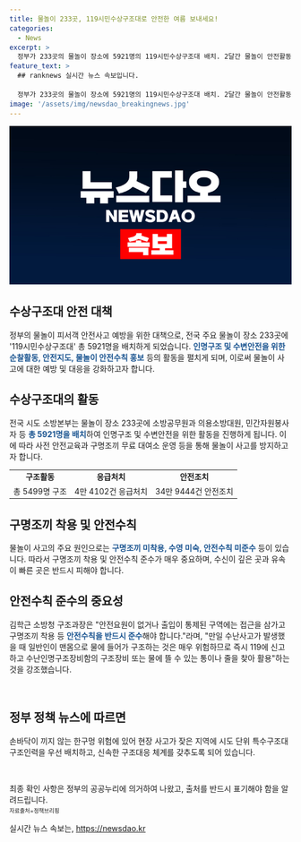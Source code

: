 ```yaml
---
title: 물놀이 233곳, 119시민수상구조대로 안전한 여름 보내세요!
categories:
  - News
excerpt: >
  정부가 233곳의 물놀이 장소에 5921명의 119시민수상구조대 배치. 2달간 물놀이 안전활동 전개, 구명조끼 무료 대여소 운영, 안전수칙 교육 등 진행. 지난 5년간 총 5499명 구조, 4만 4102건 응급처치, 34만 9444건 안전조치. 김학근 소방청 구조과장은 “구명조끼 착용 등 안전수칙 준수가 중요”고 강조.
feature_text: >
  ## ranknews 실시간 뉴스 속보입니다.

  정부가 233곳의 물놀이 장소에 5921명의 119시민수상구조대 배치. 2달간 물놀이 안전활동 전개, 구명조끼 무료 대여소 운영, 안전수칙 교육 등 진행. 지난 5년간 총 5499명 구조, 4만 4102건 응급처치, 34만 9444건 안전조치. 김학근 소방청 구조과장은 “구명조끼 착용 등 안전수칙 준수가 중요”고 강조.
image: '/assets/img/newsdao_breakingnews.jpg'
---
```


<p><img src="/assets/img/newsdao_breakingnews.jpg" alt="ranknews 속보" /></p>

<h2 data-ke-size="size26">수상구조대 안전 대책</h2>

<p data-ke-size="size16">정부의 물놀이 피서객 안전사고 예방을 위한 대책으로, 전국 주요 물놀이 장소 233곳에 '119시민수상구조대' 총 5921명을 배치하게 되었습니다. <b><span style="color: #1a5490;">인명구조 및 수변안전을 위한 순찰활동, 안전지도, 물놀이 안전수칙 홍보</span></b> 등의 활동을 펼치게 되며, 이로써 물놀이 사고에 대한 예방 및 대응을 강화하고자 합니다.</p>

<h2 data-ke-size="size26">수상구조대의 활동</h2>

<p data-ke-size="size16">전국 시도 소방본부는 물놀이 장소 233곳에 소방공무원과 의용소방대원, 민간자원봉사자 등 <b><span style="color: #1a5490;">총 5921명을 배치</span></b>하여 인명구조 및 수변안전을 위한 활동을 진행하게 됩니다. 이에 따라 사전 안전교육과 구명조끼 무료 대여소 운영 등을 통해 물놀이 사고를 방지하고자 합니다.</p>

<table>
    <tr>
        <td style="text-align: center; height: 17px;"><b>구조활동</b></td>
        <td style="text-align: center; height: 17px;"><b>응급처치</b></td>
        <td style="text-align: center; height: 17px;"><b>안전조치</b></td>
    </tr>
    <tr>
        <td style="text-align: center; height: 17px;">총 5499명 구조</td>
        <td style="text-align: center; height: 17px;">4만 4102건 응급처치</td>
        <td style="text-align: center; height: 17px;">34만 9444건 안전조치</td>
    </tr>
</table>

<h2 data-ke-size="size26">구명조끼 착용 및 안전수칙</h2>

<p data-ke-size="size16">물놀이 사고의 주요 원인으로는 <b><span style="color: #1a5490;">구명조끼 미착용, 수영 미숙, 안전수칙 미준수</span></b> 등이 있습니다. 따라서 구명조끼 착용 및 안전수칙 준수가 매우 중요하며, 수신이 깊은 곳과 유속이 빠른 곳은 반드시 피해야 합니다.</p>

<h2 data-ke-size="size26">안전수칙 준수의 중요성</h2>

<p data-ke-size="size16">김학근 소방청 구조과장은 "안전요원이 없거나 출입이 통제된 구역에는 접근을 삼가고 구명조끼 착용 등 <b><span style="color: #1a5490;">안전수칙을 반드시 준수</span></b>해야 합니다."라며, "만일 수난사고가 발생했을 때 일반인이 맨몸으로 물에 들어가 구조하는 것은 매우 위험하므로 즉시 119에 신고하고 수난인명구조장비함의 구조장비 또는 물에 뜰 수 있는 통이나 줄을 찾아 활용"하는 것을 강조했습니다.</p>

<p data-ke-size="size16">&nbsp;</p>

<h2 data-ke-size="size26">정부 정책 뉴스에 따르면</h2>

<p data-ke-size="size16">손바닥이 끼지 않는 한구멍 위험에 있어 현장 사고가 잦은 지역에 시도 단위 특수구조대 구조인력을 우선 배치하고, 신속한 구조대응 체계를 갖추도록 되어 있습니다.</p>

<p data-ke-size="size16">&nbsp;</p>

<p data-ke-size="size16">최종 확인 사항은 정부의 공공누리에 의거하여 나왔고, 출처를 반드시 표기해야 함을 알려드립니다. <br> <span style="font-size: 10px;">자료출처=정책브리핑 </span></p>

<p data-ke-size="size16"></p>
실시간 뉴스 속보는, <a href="https://newsdao.kr" rel="dofollow">https://newsdao.kr</a>


